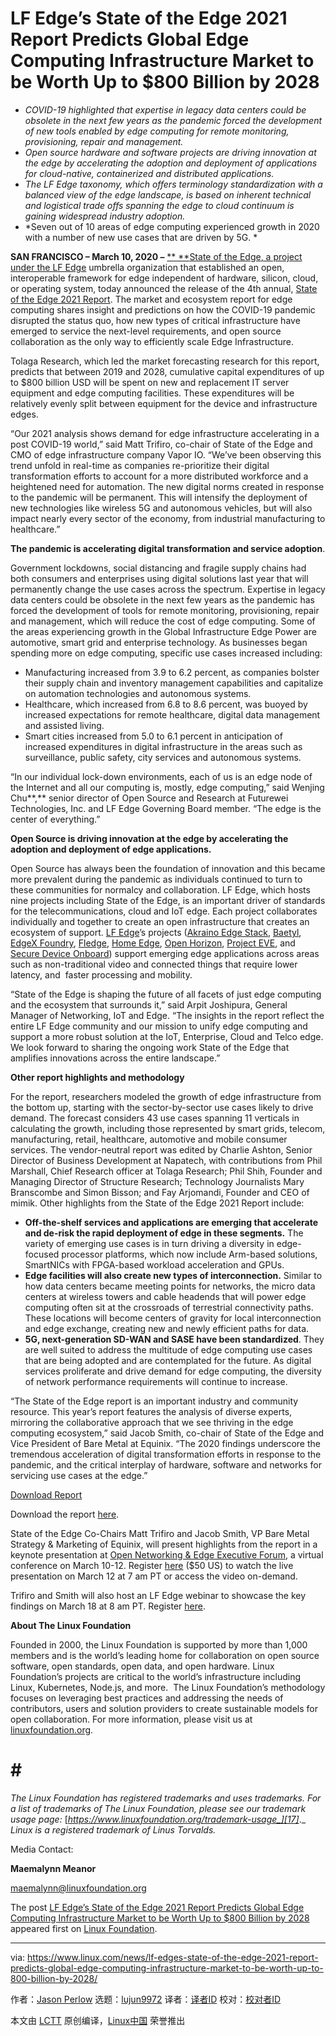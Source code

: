 [#]: subject: (LF Edge’s State of the Edge 2021 Report Predicts Global Edge Computing Infrastructure Market to be Worth Up to $800 Billion by 2028)
[#]: via: (https://www.linux.com/news/lf-edges-state-of-the-edge-2021-report-predicts-global-edge-computing-infrastructure-market-to-be-worth-up-to-800-billion-by-2028/)
[#]: author: (Jason Perlow https://www.linux.com/author/jperlow/)
[#]: collector: (lujun9972)
[#]: translator: ( )
[#]: reviewer: ( )
[#]: publisher: ( )
[#]: url: ( )

LF Edge’s State of the Edge 2021 Report Predicts Global Edge Computing Infrastructure Market to be Worth Up to $800 Billion by 2028
======

  * _COVID-19 highlighted that expertise in legacy data centers could be obsolete in the next few years as the pandemic forced the development of new tools enabled by edge computing for remote monitoring, provisioning, repair and management._
  * _Open source hardware and software projects are driving innovation at the edge by accelerating the adoption and deployment of applications for cloud-native, containerized and distributed applications._
  * _The LF Edge taxonomy, which offers terminology standardization with a balanced view of the edge landscape, is based on inherent technical and logistical trade offs spanning the edge to cloud continuum is gaining widespread industry adoption._
  * *Seven out of 10 areas of edge computing experienced growth in 2020 with a number of new use cases that are driven by 5G. *



**SAN FRANCISCO – March 10, 2020 –** [** **][1][State of the Edge][2][, a project under the LF Edge][1] umbrella organization that established an open, interoperable framework for edge independent of hardware, silicon, cloud, or operating system, today announced the release of the 4th annual, [State of the Edge 2021 Report][3]. The market and ecosystem report for edge computing shares insight and predictions on how the COVID-19 pandemic disrupted the status quo, how new types of critical infrastructure have emerged to service the next-level requirements, and open source collaboration as the only way to efficiently scale Edge Infrastructure.

Tolaga Research, which led the market forecasting research for this report, predicts that between 2019 and 2028, cumulative capital expenditures of up to $800 billion USD will be spent on new and replacement IT server equipment and edge computing facilities. These expenditures will be relatively evenly split between equipment for the device and infrastructure edges.

“Our 2021 analysis shows demand for edge infrastructure accelerating in a post COVID-19 world,” said Matt Trifiro, co-chair of State of the Edge and CMO of edge infrastructure company Vapor IO. “We’ve been observing this trend unfold in real-time as companies re-prioritize their digital transformation efforts to account for a more distributed workforce and a heightened need for automation. The new digital norms created in response to the pandemic will be permanent. This will intensify the deployment of new technologies like wireless 5G and autonomous vehicles, but will also impact nearly every sector of the economy, from industrial manufacturing to healthcare.”

**The pandemic is accelerating digital transformation and service adoption**.

Government lockdowns, social distancing and fragile supply chains had both consumers and enterprises using digital solutions last year that will permanently change the use cases across the spectrum. Expertise in legacy data centers could be obsolete in the next few years as the pandemic has forced the development of tools for remote monitoring, provisioning, repair and management, which will reduce the cost of edge computing. Some of the areas experiencing growth in the Global Infrastructure Edge Power are automotive, smart grid and enterprise technology. As businesses began spending more on edge computing, specific use cases increased including:

  * Manufacturing increased from 3.9 to 6.2 percent, as companies bolster their supply chain and inventory management capabilities and capitalize on automation technologies and autonomous systems.
  * Healthcare, which increased from 6.8 to 8.6 percent, was buoyed by increased expectations for remote healthcare, digital data management and assisted living.
  * Smart cities increased from 5.0 to 6.1 percent in anticipation of increased expenditures in digital infrastructure in the areas such as surveillance, public safety, city services and autonomous systems.



“In our individual lock-down environments, each of us is an edge node of the Internet and all our computing is, mostly, edge computing,” said Wenjing Chu**,** senior director of Open Source and Research at Futurewei Technologies, Inc. and LF Edge Governing Board member. “The edge is the center of everything.”

**Open Source is driving innovation at the edge by accelerating the adoption and deployment of edge applications.**

Open Source has always been the foundation of innovation and this became more prevalent during the pandemic as individuals continued to turn to these communities for normalcy and collaboration. LF Edge, which hosts nine projects including State of the Edge, is an important driver of standards for the telecommunications, cloud and IoT edge. Each project collaborates individually and together to create an open infrastructure that creates an ecosystem of support. [LF Edge][4]’s projects ([Akraino Edge Stack][5], [Baetyl][6], [EdgeX Foundry][7], [Fledge][8], [Home Edge][9], [Open Horizon][10], [Project EVE][11], and [Secure Device Onboard][12]) support emerging edge applications across areas such as non-traditional video and connected things that require lower latency, and  faster processing and mobility.

“State of the Edge is shaping the future of all facets of just edge computing and the ecosystem that surrounds it,” said Arpit Joshipura, General Manager of Networking, IoT and Edge. “The insights in the report reflect the entire LF Edge community and our mission to unify edge computing and support a more robust solution at the IoT, Enterprise, Cloud and Telco edge. We look forward to sharing the ongoing work State of the Edge that amplifies innovations across the entire landscape.”

**Other report highlights and methodology**

For the report, researchers modeled the growth of edge infrastructure from the bottom up, starting with the sector-by-sector use cases likely to drive demand. The forecast considers 43 use cases spanning 11 verticals in calculating the growth, including those represented by smart grids, telecom, manufacturing, retail, healthcare, automotive and mobile consumer services. The vendor-neutral report was edited by Charlie Ashton, Senior Director of Business Development at Napatech, with contributions from Phil Marshall, Chief Research officer at Tolaga Research; Phil Shih, Founder and Managing Director of Structure Research; Technology Journalists Mary Branscombe and Simon Bisson; and Fay Arjomandi, Founder and CEO of mimik. Other highlights from the State of the Edge 2021 Report include:

  * **Off-the-shelf services and applications are emerging that accelerate and de-risk the rapid deployment of edge in these segments.** The variety of emerging use cases is in turn driving a diversity in edge-focused processor platforms, which now include Arm-based solutions, SmartNICs with FPGA-based workload acceleration and GPUs.
  * **Edge facilities will also create new types of interconnection.** Similar to how data centers became meeting points for networks, the micro data centers at wireless towers and cable headends that will power edge computing often sit at the crossroads of terrestrial connectivity paths. These locations will become centers of gravity for local interconnection and edge exchange, creating new and newly efficient paths for data.
  * **5G, next-generation SD-WAN and SASE have been standardized**. They are well suited to address the multitude of edge computing use cases that are being adopted and are contemplated for the future. As digital services proliferate and drive demand for edge computing, the diversity of network performance requirements will continue to increase.



“The State of the Edge report is an important industry and community resource. This year’s report features the analysis of diverse experts, mirroring the collaborative approach that we see thriving in the edge computing ecosystem,” said Jacob Smith, co-chair of State of the Edge and Vice President of Bare Metal at Equinix. “The 2020 findings underscore the tremendous acceleration of digital transformation efforts in response to the pandemic, and the critical interplay of hardware, software and networks for servicing use cases at the edge.”

[Download Report][3]

Download the report [here][3].

State of the Edge Co-Chairs Matt Trifiro and Jacob Smith, VP Bare Metal Strategy &amp; Marketing of Equinix, will present highlights from the report in a keynote presentation at [Open Networking &amp; Edge Executive Forum][13], a virtual conference on March 10-12. Register [here][14] ($50 US) to watch the live presentation on March 12 at 7 am PT or access the video on-demand.

Trifiro and Smith will also host an LF Edge webinar to showcase the key findings on March 18 at 8 am PT. Register [here][15].

**About The Linux Foundation**

Founded in 2000, the Linux Foundation is supported by more than 1,000 members and is the world’s leading home for collaboration on open source software, open standards, open data, and open hardware. Linux Foundation’s projects are critical to the world’s infrastructure including Linux, Kubernetes, Node.js, and more.  The Linux Foundation’s methodology focuses on leveraging best practices and addressing the needs of contributors, users and solution providers to create sustainable models for open collaboration. For more information, please visit us at [linuxfoundation.org][16].

# # #

_The Linux Foundation has registered trademarks and uses trademarks. For a list of trademarks of The Linux Foundation, please see our trademark usage page:_ [_https://www.linuxfoundation.org/trademark-usage_][17]_._ _Linux is a registered trademark of Linus Torvalds._

Media Contact:

**Maemalynn Meanor**

[maemalynn@linuxfoundation.org][18]

The post [LF Edge’s State of the Edge 2021 Report Predicts Global Edge Computing Infrastructure Market to be Worth Up to $800 Billion by 2028][19] appeared first on [Linux Foundation][20].

--------------------------------------------------------------------------------

via: https://www.linux.com/news/lf-edges-state-of-the-edge-2021-report-predicts-global-edge-computing-infrastructure-market-to-be-worth-up-to-800-billion-by-2028/

作者：[Jason Perlow][a]
选题：[lujun9972][b]
译者：[译者ID](https://github.com/译者ID)
校对：[校对者ID](https://github.com/校对者ID)

本文由 [LCTT](https://github.com/LCTT/TranslateProject) 原创编译，[Linux中国](https://linux.cn/) 荣誉推出

[a]: https://www.linux.com/author/jperlow/
[b]: https://github.com/lujun9972
[1]: https://www.lfedge.org/
[2]: https://www.lfedge.org/projects/stateoftheedge/
[3]: https://stateoftheedge.com/reports/state-of-the-edge-report-2021/
[4]: http://www.lfedge.org/
[5]: https://www.lfedge.org/projects/akraino/
[6]: https://www.lfedge.org/projects/baetyl/
[7]: https://www.lfedge.org/projects/edgexfoundry/
[8]: https://www.lfedge.org/projects/fledge/
[9]: https://www.lfedge.org/projects/homeedge/
[10]: https://www.lfedge.org/projects/openhorizon/
[11]: https://www.lfedge.org/projects/eve/
[12]: https://www.lfedge.org/projects/securedeviceonboard/
[13]: https://events.linuxfoundation.org/open-networking-and-edge-exec-forum/
[14]: https://events.linuxfoundation.org/open-networking-and-edge-exec-forum/register/
[15]: https://zoom.us/webinar/register/WN_pldvN3sgRPqcyXfnac9Iqg
[16]: http://linuxfoundation.org/
[17]: https://www.linuxfoundation.org/trademark-usage
[18]: mailto:maemalynn@linuxfoundation.org
[19]: https://www.linuxfoundation.org/en/press-release/lf-edges-state-of-the-edge-2021-report-predicts-global-edge-computing-infrastructure-market-to-be-worth-up-to-800-billion-by-2028/
[20]: https://www.linuxfoundation.org/
